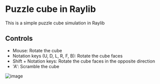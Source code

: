 ﻿# Puzzle cube in Raylib

This is a simple puzzle cube simulation in Raylib

## Controls

- Mouse: Rotate the cube
- Notation keys (U, D, L, R, F, B): Rotate the cube faces
- Shift + Notation keys: Rotate the cube faces in the opposite direction
- 'A': Scramble the cube

![image](https://github.com/user-attachments/assets/a9738cf2-4a7b-482b-b121-31483736c77f)
